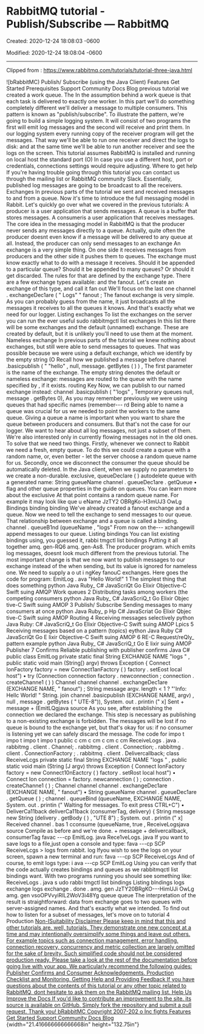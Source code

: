 # RabbitMQ tutorial - Publish/Subscribe — RabbitMQ

Created: 2020-12-24 18:08:03 -0600

Modified: 2020-12-24 18:08:04 -0600

---

Clipped from : <https://www.rabbitmq.com/tutorials/tutorial-three-java.html>

![bRabbitMC) Publish/ Subscribe (using the Java Client) Features Get Started Prerequisites Support Community Docs Blog previous tutorial we created a work queue. The In the assumption behind a work queue is that each task is delivered to exactly one worker. In this part we'll do something completely different we'll deliver a message to multiple consumers. This pattern is known as "publish/subscribe". To illustrate the pattern, we're going to build a simple logging system. It will consist of two programs the first will emit log messages and the second will receive and print them. In our logging system every running copy of the receiver program will get the messages. That way we'll be able to run one receiver and direct the logs to disk: and at the same time we'll be able to run another receiver and see the logs on the screen. This tutorial assumes RabbitMQ is installed and running on local host the standard port (O) In case you use a different host, port or credentials, connections settings would require adjusting. Where to get help If you're having trouble going through this tutorial you can contact us through the mailing list or RabbitMQ community Slack. Essentially, published log messages are going to be broadcast to all the receivers. Exchanges In previous parts of the tutorial we sent and received messages to and from a queue. Now it's time to introduce the full messaging model in Rabbit. Let's quickly go over what we covered in the previous tutorials: A producer is a user application that sends messages. A queue is a buffer that stores messages. A consumeris a user application that receives messages. The core idea in the messaging model in RabbitMQ is that the producer never sends any messages directly to a queue. Actually, quite often the producer doesnt even know if a message will be delivered to any queue at all. Instead, the producer can only send messages to an exchange An exchange is a very simple thing. On one side it receives messages from producers and the other side it pushes them to queues. The exchange must know exactly what to do with a message it receives. Should it be appended to a particular queue? Should it be appended to many queues? Or should it get discarded. The rules for that are defined by the exchange type. There are a few exchange types available: and the fanout. Let's create an exchange of this type, and call it fan out We'll focus on the last one channel . exchangeDec1are ( " Logs" " fanout ; The fanout exchange is very simple. As you can probably guess from the name, it just broadcasts all the messages it receives to all the queues it knows. And that's exactly what we need for our logger. Listing exchanges To list the exchanges on the server you can run the ever useful sudo rabbitmgctl list exchanges In this list there will be some exchanges and the default (unnamed) exchange. These are created by default, but it is unlikely you'll need to use them at the moment. Nameless exchange In previous parts of the tutorial we knew nothing about exchanges, but still were able to send messages to queues. That was possible because we were using a default exchange, which we identify by the empty string (O Recall how we published a message before channel .basicpublish ( " "hello" , null, message. getBytes ( ) ) , The first parameter is the name of the exchange. The empty string denotes the default or nameless exchange: messages are routed to the queue with the name specified by , if it exists. routing Key Now, we can publish to our named exchange instead: channel .basicpublish ( "'logs" , Temporary queues null, message . getBytes 0), As you may remember previously we were using queues that had specific names (remember--- rd Being able to name a queue was crucial for us we needed to point the workers to the same queue. Giving a queue a name is important when you want to share the queue between producers and consumers. But that's not the case for our logger. We want to hear about all log messages, not just a subset of them. We're also interested only in currently flowing messages not in the old ones. To solve that we need two things. Firstly, whenever we connect to Rabbit we need a fresh, empty queue. To do this we could create a queue with a random name, or, even better - let the server choose a random queue name for us. Secondly, once we disconnect the consumer the queue should be automatically deleted. In the Java client, when we supply no parameters to we create a non-durable. exclusive, queueDecIare ( ) autodelete queue with a generated name: String gueueName channel . gueueDec1are . getQueue • flag and other queue properties in the guide on queues. You can learn more about the exclusive At that point contains a random queue name. For example it may look like que u eName JzTY2 OBRgKo-H3mUJ3 OwLg Bindings binding binding We've already created a fanout exchange and a queue. Now we need to tell the exchange to send messages to our queue. That relationship between exchange and a queue is called a binding. channel . queueB1nd (queueName , "logs" From now on the--- xchangewill append messages to our queue. Listing bindings You can list existing bindings using, you guessed it, rabbi tmgctl list bindings Putting it all together amq. gen-RQ6 amq. gen-As8. The producer program. which emits log messages, doesnt look much different from the previous tutorial. The most important change is that we now want to publish messages to our exchange instead of the when sending, but its value is ignored for nameless one. We need to supply a o ut i ngKey fanouC exchanges. Here goes the code for program: EmitLog . ava "Hello World!" 1 The simplest thing that does something python Java Ruby_ C# JavaScriQt Go Elixir Objective-C Swift suing AMQP Work queues 2 Distributing tasks among workers (the competing consumers python Java Ruby_ C# JavaScriQ_t Go Elixir Objec tive-C Swift suing AMOP 3 Publish/ Subscribe Sending messages to many consumers at once python Java Ruby_ p Hp C# JavaScriat Go Elixir Qbjec tive-C Swift suing AMOP Routing 4 Receiving messages selectively python Java Ruby: C# JavaScriQ_t Go Elixir Objective-C Swift suing AMOP Lpics 5 Receiving messages based on a pattern (topics) eython Java Ruby C# JavaScriQt Go E lixir Objective-C Swift suing AMOP 6 RE-C Request/reQly_ pattern example python Java Ruby_ C# JavaScriQ_t Go E lixir suing AMOP Publisher 7 Confirms Reliable publishing with publisher confirms Java C# public class EmitLog private static final String EXCHANGE NAME "logs " , public static void main (String[) argv) throws Exception { Connect IonFactory factory = new Connect1anFactcry ( ) factory . setEost local host") • try (Connection connection factory . newconnection ; connection . createChanne1 ( ) ) Channel channel channel . exchangeDec1are (EXCHANGE NAME, " fanout") ; String message argv. length < 1 ? "'Info: Hellc World! " String. join channel .basicpublish (EXCHANGE NAME, argv) , null , message . getBytes ( " UTE-8")), System. out . printin (" x] Sent + message + (EmitLQgjava source As you see, after establishing the connection we declared the exchange. This step is necessary as publishing to a non-existing exchange is forbidden. The messages will be lost if no queue is bound to the exchange yet, but that's okay for us: if no consumer is listening yet we can safely discard the message. The code for impo t impo t impo t impo t public c cm c cm c cm c cm ReceiveLogs . java . rabbitmg . client . Channel; . rabbitmg . client . Connection; . rabbitmg . client . ConnectionFactory ; . rabbitmq . client . Delivercallback; class ReceiveLcgs private static final String EXCHANGE NAME "logs " , public static void main (String [J argv) throws Exception { Connect IonFactory factory = new Connect10nEactcry ( ) factory . setRost local host") • Connect Ion connection = factory. newcannection ( ) ; connection . createChanne1 ( ) ; Channel channel channel . exchangeDec1are (EXCHANGE NAME, " fanout") • String gueueName channel . gueueDec1are . getQueue ( ) ; channel . queueBind (queueName, EXCHANGE NAME, System. out . printin (" Walting for messages. To exit press CTRL+C") • DeliverCa11back deliverCa11back (consumerTag, delivery) { String message new String (delivery . getBody ( ) , "UTE 8") ; System. out . printin (" x] Received channel . bas 1 cconsume (queueName, true , ReceiveLogsjava source Compile as before and we're done. + message + delivercallback, consumerTag favac ---cp EmitLog. java Rece1veLogs. java If you want to save logs to a file,just open a console and type: fava ---cp SCP ReceiveLcgs > logs from rabbit. log Ifyou wish to see the logs on your screen, spawn a new terminal and run: fava ---cp SCP ReceiveLcgs And of course, to emit logs type: i ava ---cp SCP EmitLog Using you can verify that the code actually creates bindings and queues as we rabbitmqctl list bindings want. With two programs running you should see something like: ReceiveLogs . java s udo rabbi tmgctl list bindings Listing blndings logs exchange logs exchange . done . amg. gen JzTY20BRgKO---HimUJi OwLg amg. gen vsoOPVvyiRIL2WoV3i48Yg queue queue The interpretation of the result is straightforward: data from exchange goes to two queues with server-assigned names. And that's exactly what we intended. To find out how to listen for a subset of messages, let's move on to tutorial 4 Production [Non-ISuitability Disclaimer Please keep in mind that this and other tutorials are. well, tutorials. They demonstrate one new concept at a time and may intentionally oversimplify some things and leave out others. For example topics such as connection management. error handling. connection recovery, concurrency and metric collection are largely omitted for the sake of brevity. Such simplified code should not be considered production ready. Please take a look at the rest of the documentation before going live with your app. We particularly recommend the following guides: Publisher Confirms and Consumer Acknowledgements. Production Checklist and Monitoring. Getting Help and Providing Feedback If you have questions about the contents of this tutorial or any other topic related to RabbitMQ, dont hesitate to ask them on the RabbitMQ mailing list. Help Us Improve the Docs If you'd like to contribute an improvement to the site. its source is available on GitHub. Simply fork the repository and submit a pull request. Thank you! bRabbitMC Copyright 2007-202 o Inc fights Features Get Started Support Community Docs Blog ](../media/Queue-RabbitMQ-tutorial---Publish-Subscribe-—-RabbitMQ-image1.png){width="21.416666666666668in" height="132.75in"}





